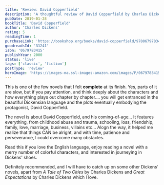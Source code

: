 ```yaml
---
title: 'Review: David Copperfield'
description: 'A thoughtful review of David Copperfield by Charles Dickens'
pubDate: 2019-01-28
bookTitle: 'David Copperfield'
author: 'Charles Dickens'
rating: 5
readingTime: 1
purchaseLink: 'https://bookshop.org/books/david-copperfield/9780679783411'
goodreadsId: '31241'
isbn: '0679783415'
publishYear: 2000
status: 'live'
tags: ['classic', 'fiction']
postType: 'review'
heroImage: 'https://images-na.ssl-images-amazon.com/images/P/0679783415.01.L.jpg'
---
```


This is one of the few novels that I felt **complete** at its finish. Yes, parts of it are slow, but if you pay attention, and think deeply about the characters and how everything plays out chapter by chapter.... you will get entranced in the beautiful Dickensian language and the plots eventually embodying the protagonist, David Copperfield.

The novel is about David Copperfield, and his coming-of-age... It features everything, from childhood abuse and trauma, schooling, loss, friendship, family, love, marriage, business, villains etc... Alogn the way, it helped me realize that things CAN be alright, and with time, patience and perseverance,  I could overcome many obstacles.

Read this if you love the English language, enjoy reading a novel with a merry number of colorful characters, and interested in journeying in Dickens' shoes.

Definitely recommended, and I will have to catch up on some other Dickens' novels, apart from *A Tale of Two Cities* by Charles Dickens and *Great Expectations* by Charles Dickens which I love.